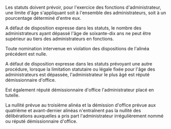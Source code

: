Les statuts doivent prévoir, pour l'exercice des fonctions d'administrateur, une limite d'âge s'appliquant soit à l'ensemble des administrateurs, soit à un pourcentage déterminé d'entre eux.

A défaut de disposition expresse dans les statuts, le nombre des administrateurs ayant dépassé l'âge de soixante-dix ans ne peut être supérieur au tiers des administrateurs en fonctions.

Toute nomination intervenue en violation des dispositions de l'alinéa précédent est nulle.

A défaut de disposition expresse dans les statuts prévoyant une autre procédure, lorsque la limitation statutaire ou légale fixée pour l'âge des administrateurs est dépassée, l'administrateur le plus âgé est réputé démissionnaire d'office.

Est également réputé démissionnaire d'office l'administrateur placé en tutelle.

La nullité prévue au troisième alinéa et la démission d'office prévue aux quatrième et avant-dernier alinéas n'entraînent pas la nullité des délibérations auxquelles a pris part l'administrateur irrégulièrement nommé ou réputé démissionnaire d'office.
